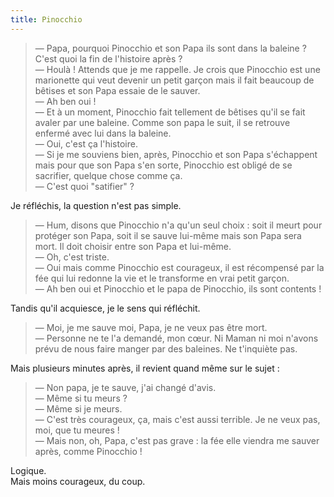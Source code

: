 ```yaml
---
title: Pinocchio
---
```


> — Papa, pourquoi Pinocchio et son Papa ils sont dans la baleine ? C'est quoi la fin de l'histoire après ?  
> — Houlà ! Attends que je me rappelle. Je crois que Pinocchio est une marionette qui veut devenir un petit garçon mais il fait beaucoup de bêtises et son Papa essaie de le sauver.  
> — Ah ben oui !  
> — Et à un moment, Pinocchio fait tellement de bêtises qu'il se fait avaler par une baleine. Comme son papa le suit, il se retrouve enfermé avec lui dans la baleine.  
> — Oui, c'est ça l'histoire.  
> — Si je me souviens bien, après, Pinocchio et son Papa s'échappent mais pour que son Papa s'en sorte, Pinocchio est obligé de se sacrifier, quelque chose comme ça.  
> — C'est quoi "satifier" ?

Je réfléchis, la question n'est pas simple.

> — Hum, disons que Pinocchio n'a qu'un seul choix : soit il meurt pour protéger son Papa, soit il se sauve lui-même mais son Papa sera mort. Il doit choisir entre son Papa et lui-même.  
> — Oh, c'est triste.  
> — Oui mais comme Pinocchio est courageux, il est récompensé par la fée qui lui redonne la vie et le transforme en vrai petit garçon.  
> — Ah ben oui et Pinocchio et le papa de Pinocchio, ils sont contents !

Tandis qu'il acquiesce, je le sens qui réfléchit.

> — Moi, je me sauve moi, Papa, je ne veux pas être mort.  
> — Personne ne te l'a demandé, mon cœur. Ni Maman ni moi n'avons prévu de nous faire manger par des baleines. Ne t'inquiète pas.

Mais plusieurs minutes après, il revient quand même sur le sujet :

> — Non papa, je te sauve, j'ai changé d'avis.  
> — Même si tu meurs ?  
> — Même si je meurs.  
> — C'est très courageux, ça, mais c'est aussi terrible. Je ne veux pas, moi, que tu meures !  
> — Mais non, oh, Papa, c'est pas grave : la fée elle viendra me sauver après, comme Pinocchio !

Logique.  
Mais moins courageux, du coup.
